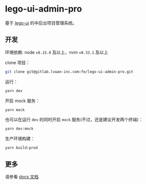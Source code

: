 # lego-ui-admin-pro

基于 [lego-ui](http://lego-ui.lvwan-inc.com/doc/) 的中后台项目管理系统。

## 开发

环境依赖: node `v8.15.0` 及以上，nvm `v0.33.1` 及以上

clone 项目：

```bash
git clone git@gitlab.lvwan-inc.com:fe/lego-ui-admin-pro.git
```

运行：

```bash
yarn dev
```

开启 mock 服务：

```bash
yarn mock 
```

也可以在运行 `dev` 的同时开启 `mock` 服务(不过，还是建议开发两个终端)：

```bash
yarn dev:mock
```

生产环境构建：

```bash 
yarn build:prod
```

## 更多

请参看 [docs 文档](./docs/开发指南.md)
